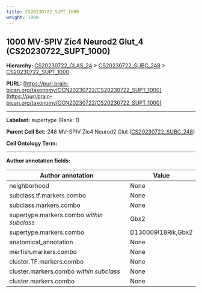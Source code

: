 ```yaml
---
title: CS20230722_SUPT_1000
weight: 1000
---
```

## 1000 MV-SPIV Zic4 Neurod2 Glut_4 (CS20230722_SUPT_1000)
<b>Hierarchy: </b>
[CS20230722_CLAS_24](../CS20230722_CLAS_24) >
[CS20230722_SUBC_248](../CS20230722_SUBC_248) >
[CS20230722_SUPT_1000](../CS20230722_SUPT_1000)

**PURL:** [https://purl.brain-bican.org/taxonomy/CCN20230722/CS20230722_SUPT_1000](https://purl.brain-bican.org/taxonomy/CCN20230722/CS20230722_SUPT_1000)

---


**Labelset:** supertype (Rank: 1)

**Parent Cell Set:** 248 MV-SPIV Zic4 Neurod2 Glut ([CS20230722_SUBC_248](../CS20230722_SUBC_248))



**Cell Ontology Term:** 

[MARKER GENES.]: #


---

[TRANSFERRED ANNOTATIONS.]: #


[AUTHOR ANNOTATION FIELDS.]: #


**Author annotation fields:**

| Author annotation | Value |
|-------------------|-------|
|neighborhood|None|
|subclass.tf.markers.combo|None|
|subclass.markers.combo|None|
|supertype.markers.combo _within subclass_|Gbx2|
|supertype.markers.combo|D130009I18Rik,Gbx2|
|anatomical_annotation|None|
|merfish.markers.combo|None|
|cluster.TF.markers.combo|None|
|cluster.markers.combo _within subclass_|None|
|cluster.markers.combo|None|
